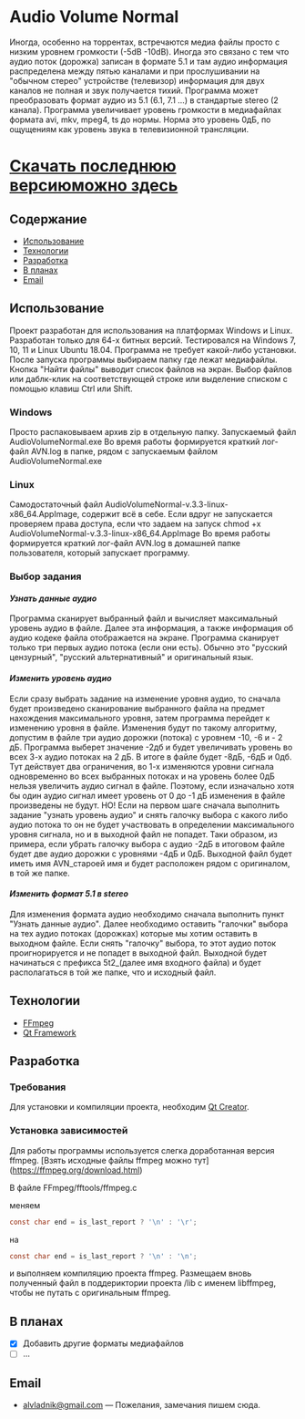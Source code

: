 # Audio Volume Normal
Иногда, особенно на торрентах, встречаются медиа файлы просто с низким уровнем громкости (-5dB -10dB).
Иногда это связано с тем что аудио поток (дорожка) записан в формате 5.1 и там аудио информация
распределена между пятью каналами и при прослушивании на "обычном стерео" устройстве (телевизор)
информация для двух каналов не полная и звук получается тихий.
Программа может преобразовать формат аудио из 5.1 (6.1, 7.1 ...) в стандартые stereo (2 канала).
Программа увеличивает уровень громкости в медиафайлах формата avi, mkv, mpeg4, ts до нормы.
Норма это уровень 0дБ, по ощущениям как уровень звука в телевизионной трансляции.

# [Скачать последнюю версиюможно здесь](https://github.com/Vladimir-N-sk/AudioVolumeNormal/releases/latest)

## Содержание
- [Использование](#использование)
- [Технологии](#технологии)
- [Разработка](#разработка)
- [В планах](#в-планах)
- [Email](#email)

## Использование
Проект разработан для использования на платформах Windows и Linux. Разработан только для 64-х битных версий.
Тестировался на Windows 7, 10, 11 и Linux Ubuntu 18.04.
Программа не требует какой-либо установки.
После запуска программы выбираем папку где лежат медиафайлы.  Кнопка "Найти файлы" выводит список
файлов на экран. Выбор файлов или даблк-клик на соответствующей строке или выделение списком с помощью
клавиш Ctrl или Shift.

### Windows
Просто распаковываем архив zip в отдельную папку.
Запускаемый файл AudioVolumeNormal.exe
Во время работы формируется краткий лог-файл AVN.log в папке, рядом с запускаемым файлом AudioVolumeNormal.exe

### Linux
Самодостаточный файл AudioVolumeNormal-v.3.3-linux-x86_64.AppImage, содержит всё в себе.
Если вдруг не запускается проверяем права доступа, если что задаем на запуск
chmod +x AudioVolumeNormal-v.3.3-linux-x86_64.AppImage
Во время работы формируется краткий лог-файл AVN.log в домашней папке пользователя, который запускает программу.


### Выбор задания
#### *Узнать данные аудио*
Программа сканирует выбранный файл и вычисляет максимальный уровень аудио в файле. Далее эта информация, а также информация об
аудио кодеке файла отображается на экране. Программа сканирует только три первых аудио потока (если они есть).
Обычно это "русский цензурный", "русский альтернативный" и оригинальный язык.

#### *Изменить уровень аудио*
Если сразу выбрать задание на изменение уровня аудио, то сначала будет произведено сканирование выбранного файла на предмет
нахождения максимального уровня, затем программа перейдет к изменению уровня в файле.
Изменения будут по такому алгоритму, допустим в файле три аудио дорожки (потока) с уровнем -10, -6 и - 2 дБ.
Программа выберет значение -2дб и будет увеличивать уровень во всех 3-х аудио потоках на 2 дБ. В итоге в файле будет
-8дБ, -6дБ и 0дб. Тут действует два ограничения, во 1-х изменяются уровни сигнала одновременно во всех выбранных потоках и
на уровень более 0дБ нельзя увеличить аудио сигнал в файле. Поэтому, если изначально хотя бы один аудио сигнал имеет
уровень от 0 до -1 дБ изменения в файле произведены не будут.
НО! Если на первом шаге сначала выполнить задание "узнать уровень аудио" и снять галочку выбора с какого либо аудио потока
то он не будет участвовать в определении максимального уровня сигнала, но и в выходной файл не попадет. Таки образом, из примера, если убрать галочку выбора с аудио -2дБ в итоговом файле будет две аудио дорожки с уровнями -4дБ и 0дБ.
Выходной файл будет иметь имя AVN_староей имя и будет расположен рядом с оригиналом, в той же папке.

#### *Изменить формат 5.1 в stereo*
Для изменения формата аудио необходимо сначала выполнить пункт "Узнать данные аудио". Далее необходимо оставить "галочки"
выбора на тех аудио потоках (дорожках) которые мы хотим оставить в выходном файле. Если снять "галочку" выбора, то этот аудио
поток проигнорируется и не попадет в выходной файл. Выходной будет начинаться с префикса 5t2_(далее имя входного файла) и будет
располагаться в той же папке, что и исходный файл.


## Технологии
- [FFmpeg](https://ffmpeg.org/)
- [Qt Framework](https://www.qt.io/product/framework)


## Разработка

### Требования
Для установки и компиляции проекта, необходим [Qt Creator](https://www.qt.io/product/development-tools).

### Установка зависимостей
Для работы программы используется слегка доработанная версия ffmpeg.
[Взять исходные файлы ffmpeg можно тут] (https://ffmpeg.org/download.html)

В файле FFmpeg/fftools/ffmpeg.c

меняем
```c
const char end = is_last_report ? '\n' : '\r';
```
на
```c
const char end = is_last_report ? '\n' : '\n';
```
и выполняем компиляцию проекта ffmpeg.
Размещаем вновь полученный файл в поддериктории проекта /lib с именем libffmpeg, чтобы не путать с оригинальным ffmpeg.

## В планах
- [x] Добавить другие форматы медиафайлов
- [ ] ...

## Email

- [alvladnik@gmail.com](alvladnik@gmail.com) — Пожелания, замечания пишем сюда.
